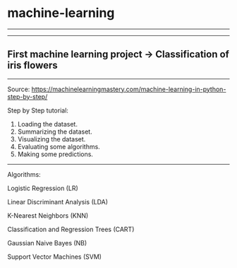 # machine-learning

------------------------------
------------------------------
First machine learning project ->
Classification of iris flowers
------------------------------
------------------------------

Source:
https://machinelearningmastery.com/machine-learning-in-python-step-by-step/

Step by Step tutorial:

1. Loading the dataset.
2. Summarizing the dataset.
3. Visualizing the dataset.
4. Evaluating some algorithms.
5. Making some predictions.


----------------------------
Algorithms:

Logistic Regression (LR)

Linear Discriminant Analysis (LDA)

K-Nearest Neighbors (KNN)

Classification and Regression Trees (CART)

Gaussian Naive Bayes (NB)

Support Vector Machines (SVM)
